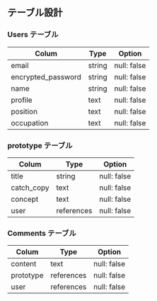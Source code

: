 ## テーブル設計

### Users テーブル

| Colum            | Type        | Option                 |
| -----------------| ------------| -----------------------|
| email            | string      | null: false            |
|encrypted_password| string      | null: false            |
| name             | string      | null: false            |
| profile          | text        | null: false            |
| position         | text        | null: false            |
| occupation       | text        | null: false            |

### prototype テーブル

| Colum            | Type        | Option                 |
| -----------------| ------------| -----------------------|
| title            | string      | null: false            |
| catch_copy       | text        | null: false            |
| concept          | text        | null: false            |
| user             | references  | null: false            |

### Comments テーブル

| Colum            | Type        | Option                 |
| -----------------| ------------| -----------------------|
| content          | text        | null: false            |
| prototype        | references  | null: false            |
| user             | references  | null: false            |